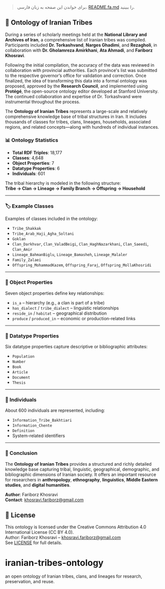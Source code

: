 
> برای خواندن این صفحه به زبان فارسی، [README.fa.md](./README.fa.md) را ببینید.

## 🧭 Ontology of Iranian Tribes

During a series of scholarly meetings held at the **National Library and Archives of Iran**, a comprehensive list of Iranian tribes was compiled. Participants included **Dr. Torkashvand**, **Narges Ghadimi**, and **Rezagholi**, in collaboration with **Dr. Gholamreza Amirkhani**, **Ata Ahmadi**, and **Fariborz Khosravi**.

Following the initial compilation, the accuracy of the data was reviewed in collaboration with provincial authorities. Each province's list was submitted to the respective governor’s office for validation and correction. Once finalized, the idea of transforming this data into a formal ontology was proposed, approved by the **Research Council**, and implemented using **Protégé**, the open-source ontology editor developed at Stanford University. The continued collaboration and expertise of Dr. Torkashvand were instrumental throughout the process.

The **Ontology of Iranian Tribes** represents a large-scale and relatively comprehensive knowledge base of tribal structures in Iran. It includes thousands of classes for tribes, clans, lineages, households, associated regions, and related concepts—along with hundreds of individual instances.

### 📊 Ontology Statistics

- **Total RDF Triples**: 18,177  
- **Classes**: 4,648  
- **Object Properties**: 7  
- **Datatype Properties**: 6  
- **Individuals**: 601  

The tribal hierarchy is modeled in the following structure:  
**Tribe → Clan → Lineage → Family Branch → Offspring → Household**

---

### 🏷️ Example Classes

Examples of classes included in the ontology:

- `Tribe_Shakkak`  
- `Tribe_Arab_Haji_Agha_Soltani`  
- `Goklan`  
- `Clan_Darkhvar`, `Clan_ValadBeigi`, `Clan_HaghNazarkhani`, `Clan_Saeedi`, `Clan_Amir`  
- `Lineage_BahmanBiglu`, `Lineage_Bamasheh`, `Lineage_Malaler`  
- `Family_Zalaei`  
- `Offspring_MohammadKazem`, `Offspring_Faraj`, `Offspring_MollaKhosridi`

---

### 🔗 Object Properties

Seven object properties define key relationships:

- `is_a` – hierarchy (e.g., a clan is part of a tribe)  
- `has_dialect` / `tribe_dialect` – linguistic relationships  
- `reside_in` / `habitat` – geographical distribution  
- `produce` / `produced_in` – economic or production-related links  

---

### 🔢 Datatype Properties

Six datatype properties capture descriptive or bibliographic attributes:

- `Population`  
- `Number`  
- `Book`  
- `Article`  
- `Document`  
- `Thesis`  

---

### 👤 Individuals

About 600 individuals are represented, including:

- `Information_Tribe_Bakhtiari`  
- `Information_Chente`  
- `Definition`  
- System-related identifiers  

---

### 🧩 Conclusion

The **Ontology of Iranian Tribes** provides a structured and richly detailed knowledge base capturing tribal, linguistic, geographical, demographic, and bibliographic dimensions of Iranian society. It offers an important resource for researchers in **anthropology**, **ethnography**, **linguistics**, **Middle Eastern studies**, and **digital humanities**.

**Author**: Fariborz Khosravi  
**Contact**: [khosravi.fariborz@gmail.com](mailto:khosravi.fariborz@gmail.com)






## 📜 License

This ontology is licensed under the Creative Commons Attribution 4.0 International License (CC BY 4.0).  
Author: Fariborz Khosravi – [khosravi.fariborz@gmail.com](mailto:khosravi.fariborz@gmail.com)  
See [LICENSE](./LICENSE) for full details.



# iranian-tribes-ontology
an open ontology of Iranian tribes, clans, and lineages for research, preservation, and reuse.
